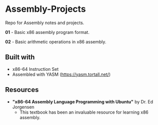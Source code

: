 # Assembly-Projects
Repo for Assembly notes and projects.

**01** - Basic x86 assembly program format.

**02** - Basic arithmetic operations in x86 assembly.
## Built with
* x86-64 Instruction Set 
* Assembled with YASM (https://yasm.tortall.net/)
## Resources
* **"x86-64 Assembly Language Programming with Ubuntu"** by Dr. Ed Jorgensen
  - This textbook has been an invaluable resource for learning x86 assembly.
